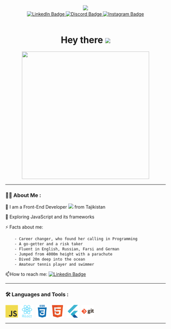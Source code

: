 <div id="header" align="center">
  <img src="https://media.giphy.com/media/v1.Y2lkPTc5MGI3NjExOTY1MmQxZWM5ZjYzNzc5MjU0ODI4NWM0YTc5ZjMwZjFhMTZkYjY2MSZjdD1z/YnS7j9pwnECXLMrI4t/giphy.gif" width="500"/>
  <div id="badges">
    <a href="https://www.linkedin.com/in/nurmatova-malika/">
      <img src="https://img.shields.io/badge/LinkedIn-blue?style=for-the-badge&logo=linkedin&logoColor=white" alt="LinkedIn Badge"/>
    </a>
    <a href="https://discord.com/channels/@me/1065982785355010080">
      <img src="https://img.shields.io/badge/Discord-5868EA?style=for-the-badge&logo=Discord&logoColor=white" alt="Discord Badge"/>
    </a>
    <a href="https://www.instagram.com/likanrmtv/">
      <img src="https://img.shields.io/badge/Instagram-red?style=for-the-badge&logo=Instagram&logoColor=white" alt="Instagram Badge"/>
    </a>
  </div>
  <img src="https://komarev.com/ghpvc/?username=your-github-LikaNur&style=flat-square&color=lightgrey" alt=""/>
  <h1>
    Hey there
    <img src="https://media.giphy.com/media/hvRJCLFzcasrR4ia7z/giphy.gif" width="30px"/>
  </h1>
</div>
<div align="center">
  <img src="https://media.giphy.com/media/PLGtXGjpuYv7HFcMJM/giphy.gif" width="400" height="400"/>
</div>

---

### :woman_technologist: About Me :
:telescope: I am a Front-End Developer <img src="https://media.giphy.com/media/WUlplcMpOCEmTGBtBW/giphy.gif" width="30"> from Tajikistan

:seedling: Exploring JavaScript and its frameworks

:zap: Facts about me:

        - Career changer, who found her calling in Programming
        - A go-getter and a risk taker 
        - Fluent in English, Russian, Farsi and German
        - Jumped from 4000m height with a parachute 
        - Dived 20m deep into the ocean
        - Amateur tennis player and swimmer 



:mailbox:How to reach me: [![Linkedin Badge](https://img.shields.io/badge/nurmatova-malika-blue?style=flat&logo=Linkedin&logoColor=white)](https://www.linkedin.com/in/nurmatova-malika/)

---

### :hammer_and_wrench: Languages and Tools :
<div>
    <img src="https://github.com/devicons/devicon/blob/master/icons/javascript/javascript-original.svg" title="JavaScript" alt="JavaScript" width="40" height="40"/>&nbsp;
   <img src="https://github.com/devicons/devicon/blob/master/icons/react/react-original-wordmark.svg" title="React" alt="React" width="40" height="40"/>&nbsp;
  <img src="https://github.com/devicons/devicon/blob/master/icons/css3/css3-plain-wordmark.svg"  title="CSS3" alt="CSS" width="40" height="40"/>&nbsp;
  <img src="https://github.com/devicons/devicon/blob/master/icons/html5/html5-original.svg" title="HTML5" alt="HTML" width="40" height="40"/>&nbsp;
  <img src="https://github.com/devicons/devicon/blob/master/icons/flutter/flutter-original.svg" title="Flutter" alt="Flutter" width="40" height="40"/>&nbsp;
  <img src="https://github.com/devicons/devicon/blob/master/icons/git/git-original-wordmark.svg" title="Git" **alt="Git" width="40" height="40"/>
</div>

---

